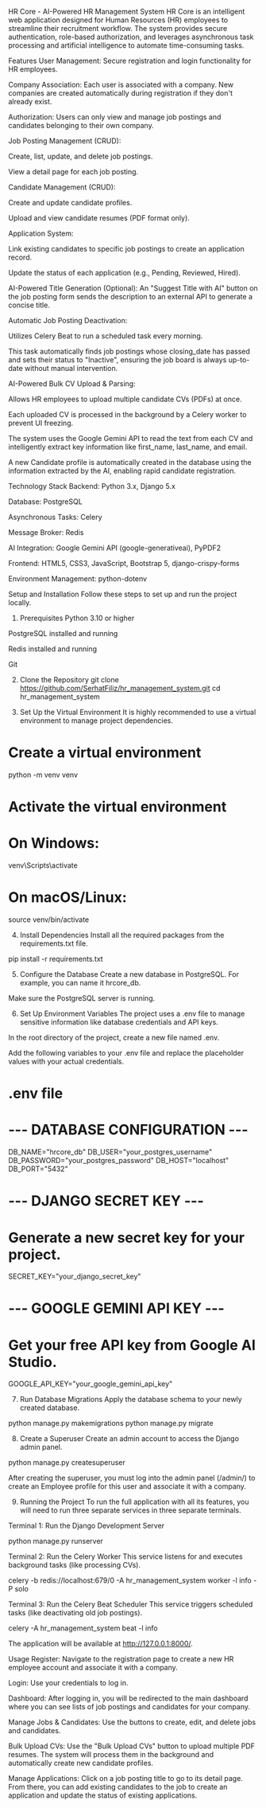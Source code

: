 HR Core - AI-Powered HR Management System
HR Core is an intelligent web application designed for Human Resources (HR) employees to streamline their recruitment workflow. The system provides secure authentication, role-based authorization, and leverages asynchronous task processing and artificial intelligence to automate time-consuming tasks.

Features
User Management: Secure registration and login functionality for HR employees.

Company Association: Each user is associated with a company. New companies are created automatically during registration if they don't already exist.

Authorization: Users can only view and manage job postings and candidates belonging to their own company.

Job Posting Management (CRUD):

Create, list, update, and delete job postings.

View a detail page for each job posting.

Candidate Management (CRUD):

Create and update candidate profiles.

Upload and view candidate resumes (PDF format only).

Application System:

Link existing candidates to specific job postings to create an application record.

Update the status of each application (e.g., Pending, Reviewed, Hired).

AI-Powered Title Generation (Optional): An "Suggest Title with AI" button on the job posting form sends the description to an external API to generate a concise title.

Automatic Job Posting Deactivation:

Utilizes Celery Beat to run a scheduled task every morning.

This task automatically finds job postings whose closing_date has passed and sets their status to "Inactive", ensuring the job board is always up-to-date without manual intervention.

AI-Powered Bulk CV Upload & Parsing:

Allows HR employees to upload multiple candidate CVs (PDFs) at once.

Each uploaded CV is processed in the background by a Celery worker to prevent UI freezing.

The system uses the Google Gemini API to read the text from each CV and intelligently extract key information like first_name, last_name, and email.

A new Candidate profile is automatically created in the database using the information extracted by the AI, enabling rapid candidate registration.

Technology Stack
Backend: Python 3.x, Django 5.x

Database: PostgreSQL

Asynchronous Tasks: Celery

Message Broker: Redis

AI Integration: Google Gemini API (google-generativeai), PyPDF2

Frontend: HTML5, CSS3, JavaScript, Bootstrap 5, django-crispy-forms

Environment Management: python-dotenv

Setup and Installation
Follow these steps to set up and run the project locally.

1. Prerequisites
Python 3.10 or higher

PostgreSQL installed and running

Redis installed and running

Git

2. Clone the Repository
git clone https://github.com/SerhatFiliz/hr_management_system.git
cd hr_management_system

3. Set Up the Virtual Environment
It is highly recommended to use a virtual environment to manage project dependencies.

# Create a virtual environment
python -m venv venv

# Activate the virtual environment
# On Windows:
venv\Scripts\activate
# On macOS/Linux:
source venv/bin/activate

4. Install Dependencies
Install all the required packages from the requirements.txt file.

pip install -r requirements.txt

5. Configure the Database
Create a new database in PostgreSQL. For example, you can name it hrcore_db.

Make sure the PostgreSQL server is running.

6. Set Up Environment Variables
The project uses a .env file to manage sensitive information like database credentials and API keys.

In the root directory of the project, create a new file named .env.

Add the following variables to your .env file and replace the placeholder values with your actual credentials.

# .env file

# --- DATABASE CONFIGURATION ---
DB_NAME="hrcore_db"
DB_USER="your_postgres_username"
DB_PASSWORD="your_postgres_password"
DB_HOST="localhost"
DB_PORT="5432"

# --- DJANGO SECRET KEY ---
# Generate a new secret key for your project.
SECRET_KEY="your_django_secret_key"

# --- GOOGLE GEMINI API KEY ---
# Get your free API key from Google AI Studio.
GOOGLE_API_KEY="your_google_gemini_api_key"

7. Run Database Migrations
Apply the database schema to your newly created database.

python manage.py makemigrations
python manage.py migrate

8. Create a Superuser
Create an admin account to access the Django admin panel.

python manage.py createsuperuser

After creating the superuser, you must log into the admin panel (/admin/) to create an Employee profile for this user and associate it with a company.

9. Running the Project
To run the full application with all its features, you will need to run three separate services in three separate terminals.

Terminal 1: Run the Django Development Server

python manage.py runserver

Terminal 2: Run the Celery Worker
This service listens for and executes background tasks (like processing CVs).

celery -b redis://localhost:679/0 -A hr_management_system worker -l info -P solo

Terminal 3: Run the Celery Beat Scheduler
This service triggers scheduled tasks (like deactivating old job postings).

celery -A hr_management_system beat -l info

The application will be available at http://127.0.0.1:8000/.

Usage
Register: Navigate to the registration page to create a new HR employee account and associate it with a company.

Login: Use your credentials to log in.

Dashboard: After logging in, you will be redirected to the main dashboard where you can see lists of job postings and candidates for your company.

Manage Jobs & Candidates: Use the buttons to create, edit, and delete jobs and candidates.

Bulk Upload CVs: Use the "Bulk Upload CVs" button to upload multiple PDF resumes. The system will process them in the background and automatically create new candidate profiles.

Manage Applications: Click on a job posting title to go to its detail page. From there, you can add existing candidates to the job to create an application and update the status of existing applications.